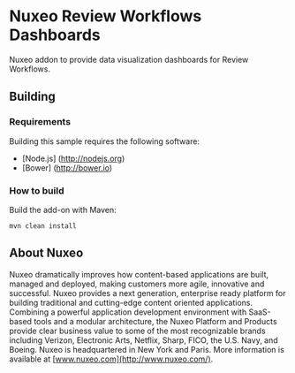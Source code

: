 # Nuxeo Review Workflows Dashboards

Nuxeo addon to provide data visualization dashboards for Review Workflows.

## Building
### Requirements
Building this sample requires the following software:
- [Node.js] (http://nodejs.org)
- [Bower] (http://bower.io)

### How to build
Build the add-on with Maven:
```
mvn clean install
```

## About Nuxeo
Nuxeo dramatically improves how content-based applications are built, managed and deployed, making customers more agile, innovative and successful. Nuxeo provides a next generation, enterprise ready platform for building traditional and cutting-edge content oriented applications. Combining a powerful application development environment with SaaS-based tools and a modular architecture, the Nuxeo Platform and Products provide clear business value to some of the most recognizable brands including Verizon, Electronic Arts, Netflix, Sharp, FICO, the U.S. Navy, and Boeing. Nuxeo is headquartered in New York and Paris. More information is available at [www.nuxeo.com](http://www.nuxeo.com/).
